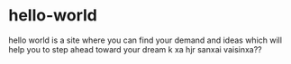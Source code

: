 # hello-world
hello world is a site where you can find your demand and ideas which will help you to step ahead toward your dream
k xa hjr sanxai vaisinxa??

